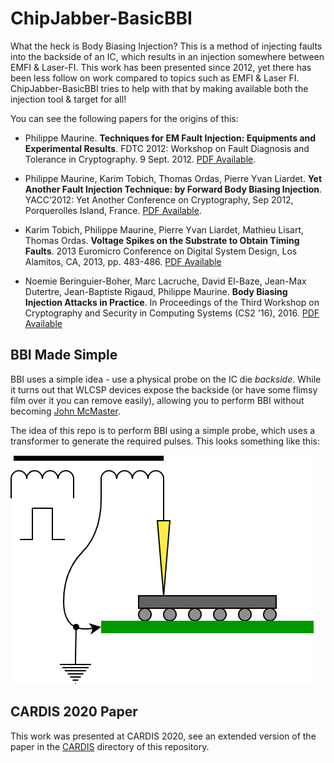 # ChipJabber-BasicBBI

What the heck is Body Biasing Injection? This is a method of injecting faults into the backside of an IC, which results in an injection somewhere between EMFI & Laser-FI. This work has been presented since 2012, yet there has been less follow on work compared to topics such as EMFI & Laser FI. ChipJabber-BasicBBI tries to help with that by making available both the injection tool & target for all!

You can see the following papers for the origins of this:

* Philippe Maurine. **Techniques for EM Fault Injection: Equipments and Experimental Results**. FDTC 2012: Workshop on Fault Diagnosis and Tolerance in Cryptography. 9 Sept. 2012. [PDF Available](https://hal-lirmm.ccsd.cnrs.fr/lirmm-00761778/document).

* Philippe Maurine, Karim Tobich, Thomas Ordas, Pierre Yvan Liardet. **Yet Another Fault Injection Technique: by Forward Body Biasing Injection**. YACC’2012: Yet Another Conference on Cryptography, Sep 2012, Porquerolles Island, France.  [PDF Available](https://hal-lirmm.ccsd.cnrs.fr/lirmm-00762035/document).

* Karim Tobich, Philippe Maurine, Pierre Yvan Liardet, Mathieu Lisart, Thomas Ordas. **Voltage Spikes on the Substrate to Obtain Timing Faults**. 2013 Euromicro Conference on Digital System Design, Los Alamitos, CA, 2013, pp. 483-486. [PDF Available](https://www.researchgate.net/profile/Philippe_Maurine/publication/262352179_Voltage_Spikes_on_the_Substrate_to_Obtain_Timing_Faults/links/54b805100cf2c27adc487b12/Voltage-Spikes-on-the-Substrate-to-Obtain-Timing-Faults.pdf)

* Noemie Beringuier-Boher, Marc Lacruche, David El-Baze, Jean-Max Dutertre, Jean-Baptiste Rigaud, Philippe Maurine. **Body Biasing Injection Attacks in Practice**. In Proceedings of the Third Workshop on Cryptography and Security in Computing Systems (CS2 '16), 2016. [PDF Available](https://dl.acm.org/doi/pdf/10.1145/2858930.2858940)


## BBI Made Simple

BBI uses a simple idea - use a physical probe on the IC die *backside*. While it turns out that WLCSP devices expose the backside (or have some flimsy film over it you can remove easily), allowing you to perform BBI without becoming [John McMaster](https://twitter.com/johndmcmaster).

The idea of this repo is to perform BBI using a simple probe, which uses a transformer to generate the required pulses. This looks something like this:

![](img/bbi.png)

## CARDIS 2020 Paper

This work was presented at CARDIS 2020, see an extended version of the paper in the [CARDIS](cardis2020/ChipJabber_BBI.pdf) directory of this repository.
